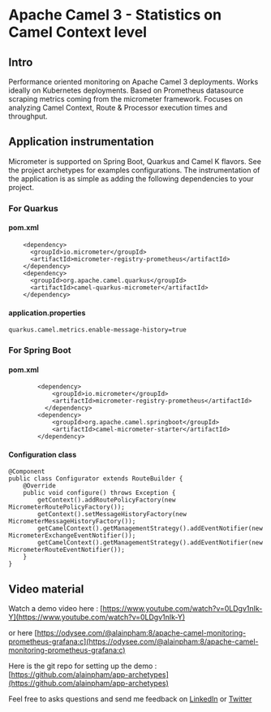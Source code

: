 # Apache Camel 3 - Statistics on Camel Context level

## Intro
Performance oriented monitoring on Apache Camel 3 deployments. Works ideally on Kubernetes deployments. Based on Prometheus datasource scraping metrics coming from the micrometer framework. Focuses on analyzing Camel Context, Route & Processor execution times and throughput.

## Application instrumentation

Micrometer is supported on Spring Boot, Quarkus and Camel K flavors. See the project archetypes for examples configurations. The instrumentation of the application is as simple as adding the following  dependencies to your project.

### For Quarkus

#### pom.xml
```
    <dependency>
      <groupId>io.micrometer</groupId>
      <artifactId>micrometer-registry-prometheus</artifactId>
    </dependency>
    <dependency>
      <groupId>org.apache.camel.quarkus</groupId>
      <artifactId>camel-quarkus-micrometer</artifactId>
    </dependency>
```
#### application.properties

```
quarkus.camel.metrics.enable-message-history=true
```
### For Spring Boot

#### pom.xml
```
        <dependency>
            <groupId>io.micrometer</groupId>
            <artifactId>micrometer-registry-prometheus</artifactId>
          </dependency>
        <dependency>
            <groupId>org.apache.camel.springboot</groupId>
            <artifactId>camel-micrometer-starter</artifactId>
        </dependency>
```

#### Configuration class
```
@Component
public class Configurator extends RouteBuilder {
	@Override
	public void configure() throws Exception {
		getContext().addRoutePolicyFactory(new MicrometerRoutePolicyFactory());
		getContext().setMessageHistoryFactory(new MicrometerMessageHistoryFactory());
		getCamelContext().getManagementStrategy().addEventNotifier(new MicrometerExchangeEventNotifier());
		getCamelContext().getManagementStrategy().addEventNotifier(new MicrometerRouteEventNotifier());
	}
}
```

## Video material

Watch a demo video here :
[https://www.youtube.com/watch?v=0LDgv1nIk-Y](https://www.youtube.com/watch?v=0LDgv1nIk-Y)

or here
[https://odysee.com/@alainpham:8/apache-camel-monitoring-prometheus-grafana:c](https://odysee.com/@alainpham:8/apache-camel-monitoring-prometheus-grafana:c)

Here is the git repo for setting up the demo : [https://github.com/alainpham/app-archetypes](https://github.com/alainpham/app-archetypes)

Feel free to asks questions and send me feedback on [LinkedIn](https://www.linkedin.com/in/alainpham/)
or [Twitter](https://twitter.com/alainphm)
